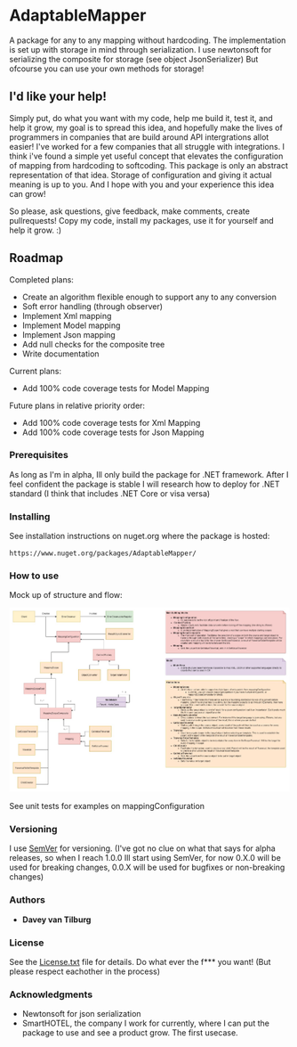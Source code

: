 # AdaptableMapper

A package for any to any mapping without hardcoding.
The implementation is set up with storage in mind through serialization. I use newtonsoft for serializing the composite for storage (see object JsonSerializer)
But ofcourse you can use your own methods for storage!

## I'd like your help!

Simply put, do what you want with my code, help me build it, test it, and help it grow, my goal is to spread this idea, and hopefully make the lives of programmers in companies that are build around API intergrations allot easier!
I've worked for a few companies that all struggle with integrations. I think i've found a simple yet useful concept that elevates the configuration of mapping from hardcoding to softcoding.
This package is only an abstract representation of that idea. Storage of configuration and giving it actual meaning is up to you. And I hope with you and your experience this idea can grow!

So please, ask questions, give feedback, make comments, create pullrequests!
Copy my code, install my packages, use it for yourself and help it grow. :)

## Roadmap

Completed plans:
 - Create an algorithm flexible enough to support any to any conversion
 - Soft error handling (through observer)
 - Implement Xml mapping
 - Implement Model mapping
 - Implement Json mapping
 - Add null checks for the composite tree
 - Write documentation

Current plans:
 - Add 100% code coverage tests for Model Mapping

Future plans in relative priority order:
 - Add 100% code coverage tests for Xml Mapping
 - Add 100% code coverage tests for Json Mapping

### Prerequisites

As long as I'm in alpha, Ill only build the package for .NET framework.
After I feel confident the package is stable I will research how to deploy for .NET standard (I think that includes .NET Core or visa versa)

### Installing

See installation instructions on nuget.org where the package is hosted:
```
https://www.nuget.org/packages/AdaptableMapper/
```

### How to use

Mock up of structure and flow:

![UML](Mapping.jpg)

See unit tests for examples on mappingConfiguration

### Versioning

I use [SemVer](http://semver.org/) for versioning. (I've got no clue on what that says for alpha releases, so when I reach 1.0.0 Ill start using SemVer, for now 0.X.0 will be used for breaking changes, 0.0.X will be used for bugfixes or non-breaking changes)

### Authors

* **Davey van Tilburg**

### License

See the [License.txt](AdaptableMapper/License.txt) file for details.
Do what ever the f*** you want! (But please respect eachother in the process)

### Acknowledgments

* Newtonsoft for json serialization
* SmartHOTEL, the company I work for currently, where I can put the package to use and see a product grow. The first usecase.